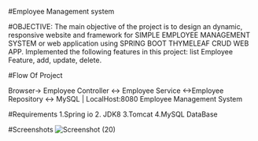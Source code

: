 #Employee Management system

#OBJECTIVE:
The main objective of the project is to design an dynamic, responsive website and framework for SIMPLE EMPLOYEE MANAGEMENT SYSTEM or web application using SPRING BOOT THYMELEAF CRUD WEB APP. Implemented the following features in this project: list Employee Feature, add, update, delete.	

#Flow Of Project

Browser-> Employee Controller <-> Employee Service <->Employee Repository <-> MySQL
                |
              LocalHost:8080
         Employee Management System

#Requirements
 1.Spring io 2. JDK8 3.Tomcat 4.MySQL DataBase
 
 #Screenshots
![Screenshot (20)](https://user-images.githubusercontent.com/89960180/131854836-6bd9e6b7-cc21-4738-a040-a3b407abcc2a.png)
